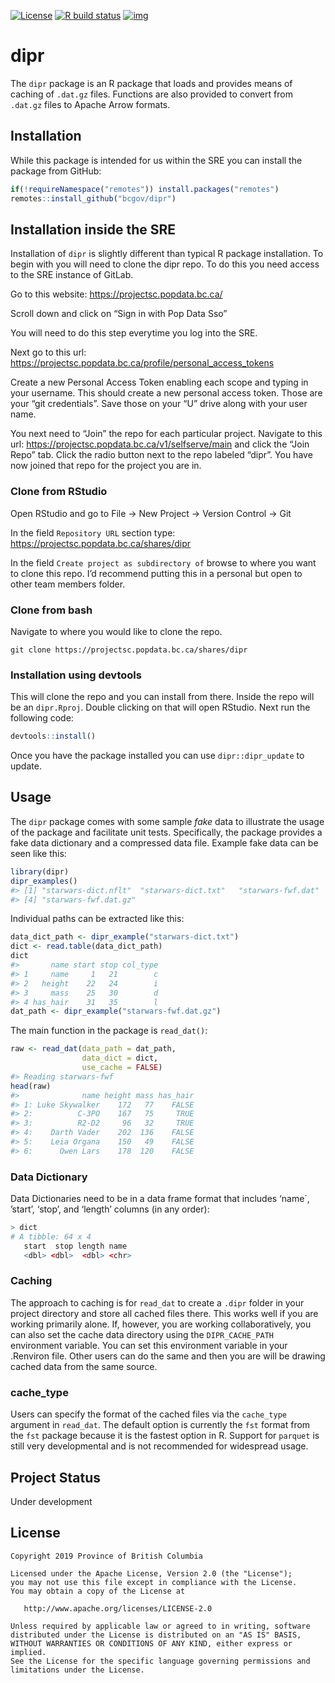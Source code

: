 
<!-- README.md is generated from README.Rmd. Please edit that file -->

[![License](https://img.shields.io/badge/License-Apache%202.0-blue.svg)](https://opensource.org/licenses/Apache-2.0)
[![R build
status](https://github.com/bcgov/dipr/workflows/R-CMD-check/badge.svg)](https://github.com/bcgov/dipr)
[![img](https://img.shields.io/badge/Lifecycle-Maturing-007EC6)](https://github.com/bcgov/repomountie/blob/master/doc/lifecycle-badges.md)

# dipr

The `dipr` package is an R package that loads and provides means of
caching of `.dat.gz` files. Functions are also provided to convert from
`.dat.gz` files to Apache Arrow formats.

## Installation

While this package is intended for us within the SRE you can install the
package from GitHub:

``` r
if(!requireNamespace("remotes")) install.packages("remotes")
remotes::install_github("bcgov/dipr")
```

## Installation inside the SRE

Installation of `dipr` is slightly different than typical R package
installation. To begin with you will need to clone the dipr repo. To do
this you need access to the SRE instance of GitLab.

Go to this website: <https://projectsc.popdata.bc.ca/>

Scroll down and click on “Sign in with Pop Data Sso”

You will need to do this step everytime you log into the SRE.

Next go to this url:
<https://projectsc.popdata.bc.ca/profile/personal_access_tokens>

Create a new Personal Access Token enabling each scope and typing in
your username. This should create a new personal access token. Those are
your “git credentials”. Save those on your “U” drive along with your
user name.

You next need to “Join” the repo for each particular project. Navigate
to this url: <https://projectsc.popdata.bc.ca/v1/selfserve/main> and
click the “Join Repo” tab. Click the radio button next to the repo
labeled “dipr”. You have now joined that repo for the project you are
in.

### Clone from RStudio

Open RStudio and go to File -&gt; New Project -&gt; Version Control
-&gt; Git

In the field `Repository URL` section type:
<https://projectsc.popdata.bc.ca/shares/dipr>

In the field `Create project as subdirectory of` browse to where you
want to clone this repo. I’d recommend putting this in a personal but
open to other team members folder.

### Clone from bash

Navigate to where you would like to clone the repo.

    git clone https://projectsc.popdata.bc.ca/shares/dipr

### Installation using devtools

This will clone the repo and you can install from there. Inside the repo
will be an `dipr.Rproj`. Double clicking on that will open RStudio. Next
run the following code:

``` r
devtools::install()
```

Once you have the package installed you can use `dipr::dipr_update` to
update.

## Usage

The `dipr` package comes with some sample *fake* data to illustrate the
usage of the package and facilitate unit tests. Specifically, the
package provides a fake data dictionary and a compressed data file.
Example fake data can be seen like this:

``` r
library(dipr)
dipr_examples()
#> [1] "starwars-dict.nflt"  "starwars-dict.txt"   "starwars-fwf.dat"   
#> [4] "starwars-fwf.dat.gz"
```

Individual paths can be extracted like this:

``` r
data_dict_path <- dipr_example("starwars-dict.txt")
dict <- read.table(data_dict_path)
dict
#>       name start stop col_type
#> 1     name     1   21        c
#> 2   height    22   24        i
#> 3     mass    25   30        d
#> 4 has_hair    31   35        l
dat_path <- dipr_example("starwars-fwf.dat.gz")
```

The main function in the package is `read_dat()`:

``` r
raw <- read_dat(data_path = dat_path,
                data_dict = dict,
                use_cache = FALSE)
#> Reading starwars-fwf
head(raw)
#>              name height mass has_hair
#> 1: Luke Skywalker    172   77    FALSE
#> 2:          C-3PO    167   75     TRUE
#> 3:          R2-D2     96   32     TRUE
#> 4:    Darth Vader    202  136    FALSE
#> 5:    Leia Organa    150   49    FALSE
#> 6:      Owen Lars    178  120    FALSE
```

### Data Dictionary

Data Dictionaries need to be in a data frame format that includes
‘name\`, ’start’, ‘stop’, and ‘length’ columns (in any order):

``` r
> dict
# A tibble: 64 x 4
   start  stop length name                      
   <dbl> <dbl>  <dbl> <chr>   
```

### Caching

The approach to caching is for `read_dat` to create a `.dipr` folder in
your project directory and store all cached files there. This works well
if you are working primarily alone. If, however, you are working
collaboratively, you can also set the cache data directory using the
`DIPR_CACHE_PATH` environment variable. You can set this environment
variable in your .Renviron file. Other users can do the same and then
you are will be drawing cached data from the same source.

### cache\_type

Users can specify the format of the cached files via the `cache_type`
argument in `read_dat`. The default option is currently the `fst` format
from the `fst` package because it is the fastest option in R. Support
for `parquet` is still very developmental and is not recommended for
widespread usage.

## Project Status

Under development

## License

    Copyright 2019 Province of British Columbia

    Licensed under the Apache License, Version 2.0 (the "License");
    you may not use this file except in compliance with the License.
    You may obtain a copy of the License at 

       http://www.apache.org/licenses/LICENSE-2.0

    Unless required by applicable law or agreed to in writing, software
    distributed under the License is distributed on an "AS IS" BASIS,
    WITHOUT WARRANTIES OR CONDITIONS OF ANY KIND, either express or implied.
    See the License for the specific language governing permissions and
    limitations under the License.
